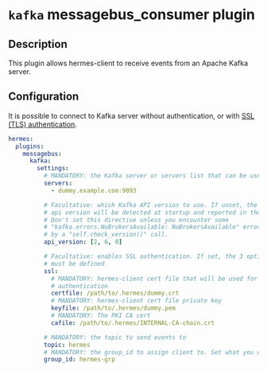 <!--
Hermes : Change Data Capture (CDC) tool from any source(s) to any target
Copyright (C) 2023, 2024 INSA Strasbourg

This file is part of Hermes.

Hermes is free software: you can redistribute it and/or modify
it under the terms of the GNU General Public License as published by
the Free Software Foundation, either version 3 of the License, or
(at your option) any later version.

Hermes is distributed in the hope that it will be useful,
but WITHOUT ANY WARRANTY; without even the implied warranty of
MERCHANTABILITY or FITNESS FOR A PARTICULAR PURPOSE. See the
GNU General Public License for more details.

You should have received a copy of the GNU General Public License
along with Hermes. If not, see <https://www.gnu.org/licenses/>.
-->

# `kafka` messagebus_consumer plugin

## Description

This plugin allows hermes-client to receive events from an Apache Kafka server.

## Configuration

It is possible to connect to Kafka server without authentication, or with [SSL (TLS) authentication](https://kafka.apache.org/documentation/#security_ssl).

```yaml
hermes:
  plugins:
    messagebus:
      kafka:
        settings:
          # MANDATORY: the Kafka server or servers list that can be used
          servers:
            - dummy.example.com:9093

          # Facultative: which Kafka API version to use. If unset, the
          # api version will be detected at startup and reported in the logs.
          # Don't set this directive unless you encounter some
          # "kafka.errors.NoBrokersAvailable: NoBrokersAvailable" errors raised
          # by a "self.check_version()" call.
          api_version: [2, 6, 0]

          # Facultative: enables SSL authentication. If set, the 3 options below
          # must be defined
          ssl:
            # MANDATORY: hermes-client cert file that will be used for
            # authentication
            certfile: /path/to/.hermes/dummy.crt
            # MANDATORY: hermes-client cert file private key
            keyfile: /path/to/.hermes/dummy.pem
            # MANDATORY: The PKI CA cert
            cafile: /path/to/.hermes/INTERNAL-CA-chain.crt

          # MANDATORY: the topic to send events to
          topic: hermes
          # MANDATORY: the group_id to assign client to. Set what you want here.
          group_id: hermes-grp
```
